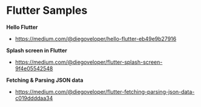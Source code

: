 # Flutter Samples

  
**Hello Flutter**
- https://medium.com/@diegoveloper/hello-flutter-eb49e9b27916

  

**Splash screen in Flutter**
- https://medium.com/@diegoveloper/flutter-splash-screen-9f4e05542548

  

**Fetching & Parsing JSON data**
-  https://medium.com/@diegoveloper/flutter-fetching-parsing-json-data-c019ddddaa34